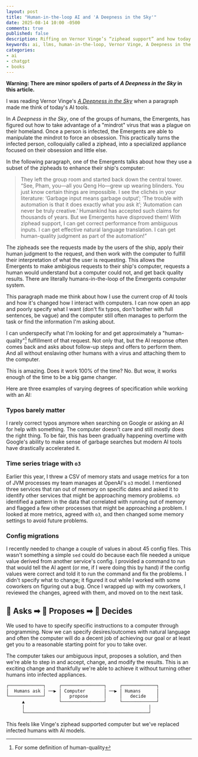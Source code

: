 ```yaml
---
layout: post
title: "Human-in-the-loop AI and 'A Deepness in the Sky'"
date: 2025-08-14 10:00 -0500
comments: true
published: false
description: Riffing on Vernor Vinge’s “ziphead support” and how today’s AI boom echoes the book’s human-in-the-loop automation—minus the dystopia.
keywords: ai, llms, human-in-the-loop, Vernor Vinge, A Deepness in the Sky
categories:
- ai
- chatgpt
- books
---
```


**Warning: There are minor spoilers of parts of _A Deepness in the Sky_ in this article.**

I was reading Vernor Vinge's [_A Deepness in the Sky_](https://en.wikipedia.org/wiki/A_Deepness_in_the_Sky) when a paragraph made me think of today's AI tools.

In _A Deepness in the Sky_, one of the groups of humans, the Emergents, has figured out how to take advantage of a "mindrot" virus that was a plague on their homeland.
Once a person is infected, the Emergents are able to manipulate the mindrot to force an obsession.
This practically turns the infected person, colloquially called a ziphead, into a specialized appliance focused on their obsession and little else.

In the following paragraph, one of the Emergents talks about how they use a subset of the zipheads to enhance their ship's computer:

> They left the group room and started back down the central tower. “See, Pham, you—all you Qeng Ho—grew up wearing blinders. You just know certain things are impossible. I see the clichés in your literature: ‘Garbage input means garbage output’; ‘The trouble with automation is that it does exactly what you ask it’; ‘Automation can never be truly creative.’ Humankind has accepted such claims for thousands of years. But we Emergents have disproved them! With ziphead support, I can get correct performance from ambiguous inputs. I can get effective natural language translation. I can get human-quality judgment as part of the automation!”

The zipheads see the requests made by the users of the ship, apply their human judgment to the request, and then work with the computer to fulfill their interpretation of what the user is requesting.
This allows the Emergents to make ambigious requests to their ship's computer, requests a human would understand but a computer could not, and get back quality results.
There are literally humans-in-the-loop of the Emergents computer system.

This paragraph made me think about how I use the current crop of AI tools and how it's changed how I interact with computers.
I can now open an app and poorly specify what I want (don't fix typos, don't bother with full sentences, be vague) and the computer still often manages to perform the task or find the information I'm asking about.

I can underspecify what I'm looking for and get approximately a "human-quality"[^1] fulfillment of that request.
Not only that, but the AI response often comes back and asks about follow-up steps and offers to perform them.
And all without enslaving other humans with a virus and attaching them to the computer.

[^1]: For some definition of human-quality 

This is amazing.
Does it work 100% of the time?
No.
But wow, it works enough of the time to be a big game changer.

Here are three examples of varying degrees of specification while working with an AI:

### Typos barely matter

I rarely correct typos anymore when searching on Google or asking an AI for help with something.
The computer doesn't care and still mostly does the right thing.
To be fair, this has been gradually happening overtime with Google's ability to make sense of garbage searches but modern AI tools have drastically accelerated it.

### Time series triage with `o3`

Earlier this year, I threw a CSV of memory stats and usage metrics for a ton of JVM processes my team manages at OpenAI's `o3` model.
I mentioned three services that ran out of memory on specific dates and asked it to identify other services that might be approaching memory problems.
`o3` identified a pattern in the data that correlated with running out of memory and flagged a few other processes that might be approaching a problem.
I looked at more metrics, agreed with `o3`, and then changed some memory settings to avoid future problems.

### Config migrations

I recently needed to change a couple of values in about 45 config files.
This wasn't something a simple `sed` could do because each file needed a unique value derived from another service's config.
I provided a command to run that would tell the AI agent (or me, if I were doing this by hand) if the config values were correct and told it to run the command and fix the problems.
I didn't specify what to change; it figured it out while I worked with some coworkers on figuring out a bug.
Once I wrapped up with my coworkers, I reviewed the changes, agreed with them, and moved on to the next task.

## 🙂 Asks ➡ 🤖 Proposes ➡ 🙂 Decides

We used to have to specify specific instructions to a computer through programming.
Now we can specify desires/outcomes with natural language and often the computer will do a decent job of achieving our goal or at least get you to a reasonable starting point for you to take over.

The computer takes our ambiguous input, proposes a solution, and then we're able to step in and accept, change, and modify the results.
This is an exciting change and thankfully we're able to achieve it without turning other humans into infected appliances.

```bash
┌─────────────┐     ┌────────────────┐     ┌─────────────┐
│  Humans ask │ ──▶ │ Computer       │ ──▶ │ Humans      │
└─────────────┘     │   propose      │     │   decide    │
      ▲             └────────────────┘     └─────────────┘
      │                                               │
      └───────────────────────────────────────────────┘
```

This feels like Vinge's ziphead supported computer but we've replaced infected humans with AI models.
